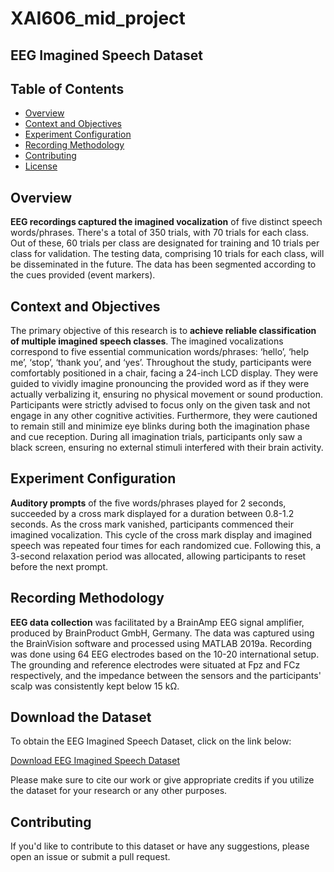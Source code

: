 # **XAI606_mid_project**

## **EEG Imagined Speech Dataset**

## Table of Contents
- [Overview](#overview)
- [Context and Objectives](#context-and-objectives)
- [Experiment Configuration](#experiment-configuration)
- [Recording Methodology](#recording-methodology)
- [Contributing](#contributing)
- [License](#license)

## **Overview**

**EEG recordings captured the imagined vocalization** of five distinct speech words/phrases. There's a total of 350 trials, with 70 trials for each class. Out of these, 60 trials per class are designated for training and 10 trials per class for validation. The testing data, comprising 10 trials for each class, will be disseminated in the future. The data has been segmented according to the cues provided (event markers).

## **Context and Objectives**

The primary objective of this research is to **achieve reliable classification of multiple imagined speech classes**. The imagined vocalizations correspond to five essential communication words/phrases: ‘hello’, ‘help me’, ‘stop’, ‘thank you’, and ‘yes’. Throughout the study, participants were comfortably positioned in a chair, facing a 24-inch LCD display. They were guided to vividly imagine pronouncing the provided word as if they were actually verbalizing it, ensuring no physical movement or sound production. Participants were strictly advised to focus only on the given task and not engage in any other cognitive activities. Furthermore, they were cautioned to remain still and minimize eye blinks during both the imagination phase and cue reception. During all imagination trials, participants only saw a black screen, ensuring no external stimuli interfered with their brain activity.

## **Experiment Configuration**

**Auditory prompts** of the five words/phrases played for 2 seconds, succeeded by a cross mark displayed for a duration between 0.8-1.2 seconds. As the cross mark vanished, participants commenced their imagined vocalization. This cycle of the cross mark display and imagined speech was repeated four times for each randomized cue. Following this, a 3-second relaxation period was allocated, allowing participants to reset before the next prompt.

## **Recording Methodology**

**EEG data collection** was facilitated by a BrainAmp EEG signal amplifier, produced by BrainProduct GmbH, Germany. The data was captured using the BrainVision software and processed using MATLAB 2019a. Recording was done using 64 EEG electrodes based on the 10-20 international setup. The grounding and reference electrodes were situated at Fpz and FCz respectively, and the impedance between the sensors and the participants' scalp was consistently kept below 15 kΩ.

## **Download the Dataset**

To obtain the EEG Imagined Speech Dataset, click on the link below:

[Download EEG Imagined Speech Dataset](https://drive.google.com/drive/folders/1SB5yMIoxsRS42cfKpZC3lXvxJNvGhn2k?usp=drive_link)

Please make sure to cite our work or give appropriate credits if you utilize the dataset for your research or any other purposes.

## **Contributing**

If you'd like to contribute to this dataset or have any suggestions, please open an issue or submit a pull request.
